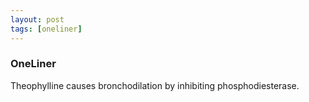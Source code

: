 ```yaml
---
layout: post
tags: [oneliner]
---
```



### OneLiner

Theophylline causes bronchodilation by inhibiting phosphodiesterase.
